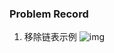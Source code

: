 ### Problem Record

1.  移除链表示例 ![img](https://assets.leetcode.com/uploads/2021/03/06/removelinked-list.jpg)
